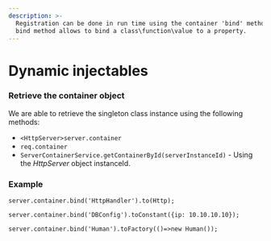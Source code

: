 ```yaml
---
description: >-
  Registration can be done in run time using the container 'bind' method.The
  bind method allows to bind a class\function\value to a property.
---
```


# Dynamic injectables

### Retrieve the container object

We are able to retrieve the singleton class instance using the following methods:

* `<HttpServer>server.container`
* `req.container`
* `ServerContainerService.getContainerById(serverInstanceId)` - Using the _HttpServer_ object instanceId.

### Example

`server.container.bind('HttpHandler').to(Http);`

`server.container.bind('DBConfig').toConstant({ip: 10.10.10.10});`

`server.container.bind('Human').toFactory(()=>new Human());`

